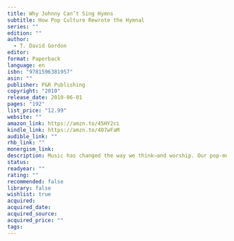 ```yaml
---
title: Why Johnny Can’t Sing Hymns
subtitle: How Pop Culture Rewrote the Hymnal
series: ""
edition: ""
author:
  - T. David Gordon
editor: 
format: Paperback
language: en
isbn: "9781596381957"
asin: ""
publisher: P&R Publishing
copyright: "2010"
release_date: 2010-06-01
pages: "192"
list_price: "12.99"
website: ""
amazon_link: https://amzn.to/45HY2ci
kindle_link: https://amzn.to/407wFaM
audible_link: ""
rhb_link: ""
monergism_link: 
description: Music has changed the way we think―and worship. Our pop-music culture has made worship a conflict area rather than a source of unity. Gordon uncovers the issues and points to solutions.
status: 
readyear: ""
rating: ""
recommended: false
library: false
wishlist: true
acquired: 
acquired_date: 
acquired_source: 
acquired_price: ""
tags:
---
```

